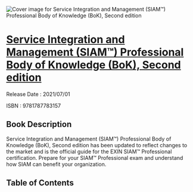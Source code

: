 ![Cover image for Service Integration and Management (SIAM™) Professional Body of Knowledge (BoK), Second edition](https://imgdetail.ebookreading.net/cover/cover/202109/EB9781787783157.jpg)

[Service Integration and Management (SIAM™) Professional Body of Knowledge (BoK), Second edition](https://ebookreading.net/view/book/Service+Integration+and+Management+%28SIAM%E2%84%A2%29+Professional+Body+of+Knowledge+%28BoK%29%2C+Second+edition-EB9781787783157_1.html "Service Integration and Management (SIAM™) Professional Body of Knowledge (BoK), Second edition")
====================================================================================================================

Release Date : 2021/07/01

ISBN : 9781787783157

Book Description
-----------------

Service Integration and Management (SIAM™) Professional Body of Knowledge (BoK), Second edition has been updated to reflect changes to the market and is the official guide for the EXIN SIAM™ Professional certification.
Prepare for your SIAM™ Professional exam and understand how SIAM can benefit your organization.


Table of Contents
-----------------


